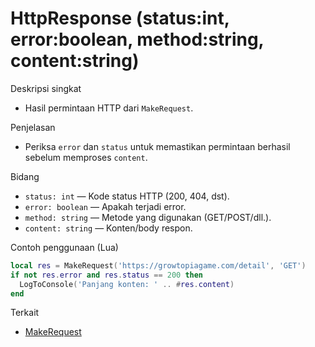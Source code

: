 # HttpResponse (status:int, error:boolean, method:string, content:string)

Deskripsi singkat
- Hasil permintaan HTTP dari `MakeRequest`.

Penjelasan
- Periksa `error` dan `status` untuk memastikan permintaan berhasil sebelum memproses `content`.

Bidang
- `status: int` — Kode status HTTP (200, 404, dst).
- `error: boolean` — Apakah terjadi error.
- `method: string` — Metode yang digunakan (GET/POST/dll.).
- `content: string` — Konten/body respon.

Contoh penggunaan (Lua)
```lua
local res = MakeRequest('https://growtopiagame.com/detail', 'GET')
if not res.error and res.status == 200 then
  LogToConsole('Panjang konten: ' .. #res.content)
end
```

Terkait
- [MakeRequest](../functions/MakeRequest.md)
